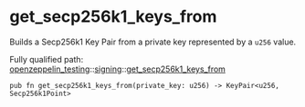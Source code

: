 # get_secp256k1_keys_from

Builds a Secp256k1 Key Pair from a private key represented by a `u256` value.

Fully qualified path: [openzeppelin_testing](./openzeppelin_testing.md)::[signing](./openzeppelin_testing-signing.md)::[get_secp256k1_keys_from](./openzeppelin_testing-signing-get_secp256k1_keys_from.md)

<pre><code class="language-cairo">pub fn get_secp256k1_keys_from(private_key: u256) -&gt; KeyPair&lt;u256, Secp256k1Point&gt;</code></pre>


